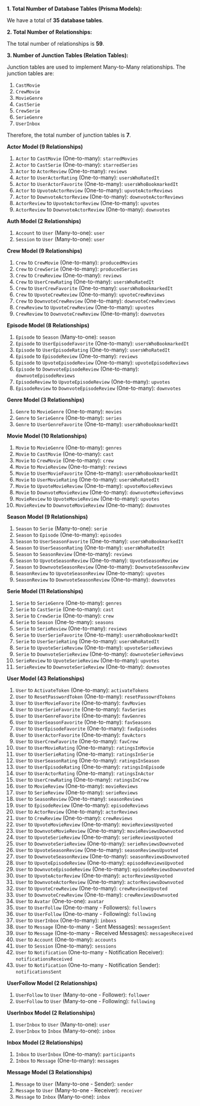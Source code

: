 **1. Total Number of Database Tables (Prisma Models):**

We have a total of **35 database tables**.

**2. Total Number of Relationships:**

The total number of relationships is **59**.

**3. Number of Junction Tables (Relation Tables):**

Junction tables are used to implement Many-to-Many relationships.
The junction tables are:

1.  `CastMovie`
2.  `CrewMovie`
3.  `MovieGenre`
4.  `CastSerie`
5.  `CrewSerie`
6.  `SerieGenre`
7.  `UserInbox`

Therefore, the total number of junction tables is **7**.

**Actor Model (9 Relationships)**

1.  `Actor` to `CastMovie` (One-to-many): `starredMovies`
2.  `Actor` to `CastSerie` (One-to-many): `starredSeries`
3.  `Actor` to `ActorReview` (One-to-many): `reviews`
4.  `Actor` to `UserActorRating` (One-to-many): `usersWhoRatedIt`
5.  `Actor` to `UserActorFavorite` (One-to-many): `usersWhoBookmarkedIt`
6.  `Actor` to `UpvoteActorReview` (One-to-many): `upvoteActorReviews`
7.  `Actor` to `DownvoteActorReview` (One-to-many): `downvoteActorReviews`
8.  `ActorReview` to `UpvoteActorReview` (One-to-many): `upvotes`
9.  `ActorReview` to `DownvoteActorReview` (One-to-many): `downvotes`

**Auth Model (2 Relationships)**

1.  `Account` to `User` (Many-to-one): `user`
2.  `Session` to `User` (Many-to-one): `user`

**Crew Model (9 Relationships)**

1.  `Crew` to `CrewMovie` (One-to-many): `producedMovies`
2.  `Crew` to `CrewSerie` (One-to-many): `producedSeries`
3.  `Crew` to `CrewReview` (One-to-many): `reviews`
4.  `Crew` to `UserCrewRating` (One-to-many): `usersWhoRatedIt`
5.  `Crew` to `UserCrewFavorite` (One-to-many): `usersWhoBookmarkedIt`
6.  `Crew` to `UpvoteCrewReview` (One-to-many): `upvoteCrewReviews`
7.  `Crew` to `DownvoteCrewReview` (One-to-many): `downvoteCrewReviews`
8.  `CrewReview` to `UpvoteCrewReview` (One-to-many): `upvotes`
9.  `CrewReview` to `DownvoteCrewReview` (One-to-many): `downvotes`

**Episode Model (8 Relationships)**

1.  `Episode` to `Season` (Many-to-one): `season`
2.  `Episode` to `UserEpisodeFavorite` (One-to-many): `usersWhoBookmarkedIt`
3.  `Episode` to `UserEpisodeRating` (One-to-many): `usersWhoRatedIt`
4.  `Episode` to `EpisodeReview` (One-to-many): `reviews`
5.  `Episode` to `UpvoteEpisodeReview` (One-to-many): `upvoteEpisodeReviews`
6.  `Episode` to `DownvoteEpisodeReview` (One-to-many): `downvoteEpisodeReviews`
7.  `EpisodeReview` to `UpvoteEpisodeReview` (One-to-many): `upvotes`
8.  `EpisodeReview` to `DownvoteEpisodeReview` (One-to-many): `downvotes`

**Genre Model (3 Relationships)**

1.  `Genre` to `MovieGenre` (One-to-many): `movies`
2.  `Genre` to `SerieGenre` (One-to-many): `series`
3.  `Genre` to `UserGenreFavorite` (One-to-many): `usersWhoBookmarkedIt`

**Movie Model (10 Relationships)**

1.  `Movie` to `MovieGenre` (One-to-many): `genres`
2.  `Movie` to `CastMovie` (One-to-many): `cast`
3.  `Movie` to `CrewMovie` (One-to-many): `crew`
4.  `Movie` to `MovieReview` (One-to-many): `reviews`
5.  `Movie` to `UserMovieFavorite` (One-to-many): `usersWhoBookmarkedIt`
6.  `Movie` to `UserMovieRating` (One-to-many): `usersWhoRatedIt`
7.  `Movie` to `UpvoteMovieReview` (One-to-many): `upvoteMovieReviews`
8.  `Movie` to `DownvoteMovieReview` (One-to-many): `downvoteMovieReviews`
9.  `MovieReview` to `UpvoteMovieReview` (One-to-many): `upvotes`
10. `MovieReview` to `DownvoteMovieReview` (One-to-many): `downvotes`

**Season Model (9 Relationships)**

1.  `Season` to `Serie` (Many-to-one): `serie`
2.  `Season` to `Episode` (One-to-many): `episodes`
3.  `Season` to `UserSeasonFavorite` (One-to-many): `usersWhoBookmarkedIt`
4.  `Season` to `UserSeasonRating` (One-to-many): `usersWhoRatedIt`
5.  `Season` to `SeasonReview` (One-to-many): `reviews`
6.  `Season` to `UpvoteSeasonReview` (One-to-many): `UpvoteSeasonReview`
7.  `Season` to `DownvoteSeasonReview` (One-to-many): `DownvoteSeasonReview`
8.  `SeasonReview` to `UpvoteSeasonReview` (One-to-many): `upvotes`
9.  `SeasonReview` to `DownvoteSeasonReview` (One-to-many): `downvotes`

**Serie Model (11 Relationships)**

1.  `Serie` to `SerieGenre` (One-to-many): `genres`
2.  `Serie` to `CastSerie` (One-to-many): `cast`
3.  `Serie` to `CrewSerie` (One-to-many): `crew`
4.  `Serie` to `Season` (One-to-many): `seasons`
5.  `Serie` to `SerieReview` (One-to-many): `reviews`
6.  `Serie` to `UserSerieFavorite` (One-to-many): `usersWhoBookmarkedIt`
7.  `Serie` to `UserSerieRating` (One-to-many): `usersWhoRatedIt`
8.  `Serie` to `UpvoteSerieReview` (One-to-many): `upvoteSerieReviews`
9.  `Serie` to `DownvoteSerieReview` (One-to-many): `downvoteSerieReviews`
10. `SerieReview` to `UpvoteSerieReview` (One-to-many): `upvotes`
11. `SerieReview` to `DownvoteSerieReview` (One-to-many): `downvotes`

**User Model (43 Relationships)**

1.  `User` to `ActivateToken` (One-to-many): `activateTokens`
2.  `User` to `ResetPasswordToken` (One-to-many): `resetPassowrdTokens`
3.  `User` to `UserMovieFavorite` (One-to-many): `favMovies`
4.  `User` to `UserSerieFavorite` (One-to-many): `favSeries`
5.  `User` to `UserGenreFavorite` (One-to-many): `favGenres`
6.  `User` to `UserSeasonFavorite` (One-to-many): `favSeasons`
7.  `User` to `UserEpisodeFavorite` (One-to-many): `favEpisodes`
8.  `User` to `UserActorFavorite` (One-to-many): `favActors`
9.  `User` to `UserCrewFavorite` (One-to-many): `favCrew`
10. `User` to `UserMovieRating` (One-to-many): `ratingsInMovie`
11. `User` to `UserSerieRating` (One-to-many): `ratingsInSerie`
12. `User` to `UserSeasonRating` (One-to-many): `ratingsInSeason`
13. `User` to `UserEpisodeRating` (One-to-many): `ratingsInEpisode`
14. `User` to `UserActorRating` (One-to-many): `ratingsInActor`
15. `User` to `UserCrewRating` (One-to-many): `ratingsInCrew`
16. `User` to `MovieReview` (One-to-many): `movieReviews`
17. `User` to `SerieReview` (One-to-many): `serieReviews`
18. `User` to `SeasonReview` (One-to-many): `seasonReviews`
19. `User` to `EpisodeReview` (One-to-many): `episodeReviews`
20. `User` to `ActorReview` (One-to-many): `actorReviews`
21. `User` to `CrewReview` (One-to-many): `crewReviews`
22. `User` to `UpvoteMovieReview` (One-to-many): `movieReviewsUpvoted`
23. `User` to `DownvoteMovieReview` (One-to-many): `movieReviewsDownvoted`
24. `User` to `UpvoteSerieReview` (One-to-many): `serieReviewsUpvoted`
25. `User` to `DownvoteSerieReview` (One-to-many): `serieReviewsDownvoted`
26. `User` to `UpvoteSeasonReview` (One-to-many): `seasonReviewsUpvoted`
27. `User` to `DownvoteSeasonReview` (One-to-many): `seasonReviewsDownvoted`
28. `User` to `UpvoteEpisodeReview` (One-to-many): `episodeReviewsUpvoted`
29. `User` to `DownvoteEpisodeReview` (One-to-many): `episodeReviewsDownvoted`
30. `User` to `UpvoteActorReview` (One-to-many): `actorReviewsUpvoted`
31. `User` to `DownvoteActorReview` (One-to-many): `actorReviewsDownvoted`
32. `User` to `UpvoteCrewReview` (One-to-many): `crewReviewsUpvoted`
33. `User` to `DownvoteCrewReview` (One-to-many): `crewReviewsDownvoted`
34. `User` to `Avatar` (One-to-one): `avatar`
35. `User` to `UserFollow` (One-to-many - Followers): `followers`
36. `User` to `UserFollow` (One-to-many - Following): `following`
37. `User` to `UserInbox` (One-to-many): `inboxs`
38. `User` to `Message` (One-to-many - Sent Messages): `messagesSent`
39. `User` to `Message` (One-to-many - Received Messages): `messagesReceived`
40. `User` to `Account` (One-to-many): `accounts`
41. `User` to `Session` (One-to-many): `sessions`
42. `User` to `Notification` (One-to-many - Notification Receiver): `notificationsReceived`
43. `User` to `Notification` (One-to-many - Notification Sender): `notificationsSent`

**UserFollow Model (2 Relationships)**

1.  `UserFollow` to `User` (Many-to-one - Follower): `follower`
2.  `UserFollow` to `User` (Many-to-one - Following): `following`

**UserInbox Model (2 Relationships)**

1.  `UserInbox` to `User` (Many-to-one): `user`
2.  `UserInbox` to `Inbox` (Many-to-one): `inbox`

**Inbox Model (2 Relationships)**

1.  `Inbox` to `UserInbox` (One-to-many): `participants`
2.  `Inbox` to `Message` (One-to-many): `messages`

**Message Model (3 Relationships)**

1.  `Message` to `User` (Many-to-one - Sender): `sender`
2.  `Message` to `User` (Many-to-one - Receiver): `receiver`
3.  `Message` to `Inbox` (Many-to-one): `inbox`
